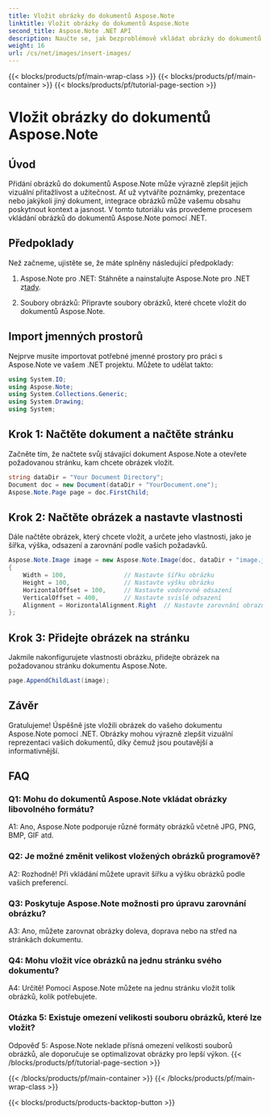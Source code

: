 ```yaml
---
title: Vložit obrázky do dokumentů Aspose.Note
linktitle: Vložit obrázky do dokumentů Aspose.Note
second_title: Aspose.Note .NET API
description: Naučte se, jak bezproblémově vkládat obrázky do dokumentů Aspose.Note pomocí .NET pro lepší vizuální obsah. Pro snadnou integraci postupujte podle našeho podrobného průvodce.
weight: 16
url: /cs/net/images/insert-images/
---
```


{{< blocks/products/pf/main-wrap-class >}}
{{< blocks/products/pf/main-container >}}
{{< blocks/products/pf/tutorial-page-section >}}

# Vložit obrázky do dokumentů Aspose.Note

## Úvod

Přidání obrázků do dokumentů Aspose.Note může výrazně zlepšit jejich vizuální přitažlivost a užitečnost. Ať už vytváříte poznámky, prezentace nebo jakýkoli jiný dokument, integrace obrázků může vašemu obsahu poskytnout kontext a jasnost. V tomto tutoriálu vás provedeme procesem vkládání obrázků do dokumentů Aspose.Note pomocí .NET.

## Předpoklady

Než začneme, ujistěte se, že máte splněny následující předpoklady:

1.  Aspose.Note pro .NET: Stáhněte a nainstalujte Aspose.Note pro .NET z[tady](https://releases.aspose.com/note/net/).
   
2. Soubory obrázků: Připravte soubory obrázků, které chcete vložit do dokumentů Aspose.Note.

## Import jmenných prostorů

Nejprve musíte importovat potřebné jmenné prostory pro práci s Aspose.Note ve vašem .NET projektu. Můžete to udělat takto:

```csharp
using System.IO;
using Aspose.Note;
using System.Collections.Generic;
using System.Drawing;
using System;
```

## Krok 1: Načtěte dokument a načtěte stránku

Začněte tím, že načtete svůj stávající dokument Aspose.Note a otevřete požadovanou stránku, kam chcete obrázek vložit.

```csharp
string dataDir = "Your Document Directory";
Document doc = new Document(dataDir + "YourDocument.one");
Aspose.Note.Page page = doc.FirstChild;
```

## Krok 2: Načtěte obrázek a nastavte vlastnosti

Dále načtěte obrázek, který chcete vložit, a určete jeho vlastnosti, jako je šířka, výška, odsazení a zarovnání podle vašich požadavků.

```csharp
Aspose.Note.Image image = new Aspose.Note.Image(doc, dataDir + "image.jpg")
{
    Width = 100,                // Nastavte šířku obrázku
    Height = 100,               // Nastavte výšku obrázku
    HorizontalOffset = 100,     // Nastavte vodorovné odsazení
    VerticalOffset = 400,       // Nastavte svislé odsazení
    Alignment = HorizontalAlignment.Right  // Nastavte zarovnání obrazu
};
```

## Krok 3: Přidejte obrázek na stránku

Jakmile nakonfigurujete vlastnosti obrázku, přidejte obrázek na požadovanou stránku dokumentu Aspose.Note.

```csharp
page.AppendChildLast(image);
```

## Závěr

Gratulujeme! Úspěšně jste vložili obrázek do vašeho dokumentu Aspose.Note pomocí .NET. Obrázky mohou výrazně zlepšit vizuální reprezentaci vašich dokumentů, díky čemuž jsou poutavější a informativnější.

## FAQ

### Q1: Mohu do dokumentů Aspose.Note vkládat obrázky libovolného formátu?

A1: Ano, Aspose.Note podporuje různé formáty obrázků včetně JPG, PNG, BMP, GIF atd.

### Q2: Je možné změnit velikost vložených obrázků programově?

A2: Rozhodně! Při vkládání můžete upravit šířku a výšku obrázků podle vašich preferencí.

### Q3: Poskytuje Aspose.Note možnosti pro úpravu zarovnání obrázku?

A3: Ano, můžete zarovnat obrázky doleva, doprava nebo na střed na stránkách dokumentu.

### Q4: Mohu vložit více obrázků na jednu stránku svého dokumentu?

A4: Určitě! Pomocí Aspose.Note můžete na jednu stránku vložit tolik obrázků, kolik potřebujete.

### Otázka 5: Existuje omezení velikosti souboru obrázků, které lze vložit?

Odpověď 5: Aspose.Note neklade přísná omezení velikosti souborů obrázků, ale doporučuje se optimalizovat obrázky pro lepší výkon.
{{< /blocks/products/pf/tutorial-page-section >}}

{{< /blocks/products/pf/main-container >}}
{{< /blocks/products/pf/main-wrap-class >}}

{{< blocks/products/products-backtop-button >}}
